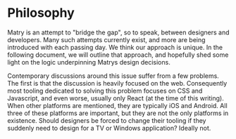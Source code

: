 
# Philosophy

Matry is an attempt to "bridge the gap", so to speak, between designers and developers. Many such attempts currently exist, and more are being introduced with each passing day. We think our approach is unique. In the following document, we will outline that approach, and hopefully shed some light on the logic underpinning Matrys design decisions.

Contemporary discussions around this issue suffer from a few problems. The first is that the discussion is heavily focused on the web. Consequently most tooling dedicated to solving this problem focuses on CSS and Javascript, and even worse, usually only React (at the time of this writing). When other platforms are mentioned, they are typically iOS and Android. All three of these platforms are important, but they are not the only platforms in existence. Should designers be forced to change their tooling if they suddenly need to design for a TV or Windows application? Ideally not.


